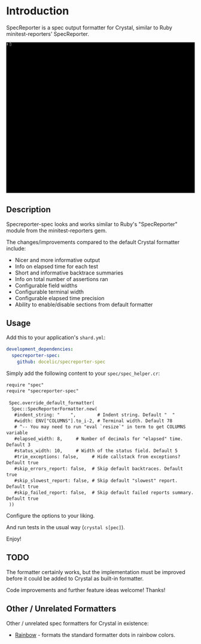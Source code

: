 # Introduction
SpecReporter is a spec output formatter for Crystal, similar to Ruby minitest-reporters' SpecReporter.

![SpecReporter Demo Video](https://raw.githubusercontent.com/docelic/specreporter-spec/master/doc/specreporter-spec.gif)

## Description

Specreporter-spec looks and works similar to Ruby's "SpecReporter"
module from the minitest-reporters gem.

The changes/improvements compared to the default Crystal formatter include:

- Nicer and more informative output
- Info on elapsed time for each test
- Short and informative backtrace summaries
- Info on total number of assertions ran
- Configurable field widths
- Configurable terminal width
- Configurable elapsed time precision
- Ability to enable/disable sections from default formatter

## Usage

Add this to your application's `shard.yml`:

```yaml
development_dependencies:
  specreporter-spec:
    github: docelic/specreporter-spec
```

Simply add the following content to your `spec/spec_helper.cr`:

```crystal
require "spec"
require "specreporter-spec"

 Spec.override_default_formatter(
  Spec::SpecReporterFormatter.new(
   #indent_string: "    ",        # Indent string. Default "  "
   #width: ENV["COLUMNS"].to_i-2, # Terminal width. Default 78
   # ^-- You may need to run "eval `resize`" in term to get COLUMNS variable
   #elapsed_width: 8,     # Number of decimals for "elapsed" time. Default 3
   #status_width: 10,     # Width of the status field. Default 5
   #trim_exceptions: false,     # Hide callstack from exceptions? Default true
   #skip_errors_report: false,  # Skip default backtraces. Default true
   #skip_slowest_report: false, # Skip default "slowest" report. Default true
   #skip_failed_report: false,  # Skip default failed reports summary. Default true
 ))

```

Configure the options to your liking.

And run tests in the usual way (`crystal s[pec]`).

Enjoy!

## TODO

The formatter certainly works, but the implementation must be
improved before it could be added to Crystal as built-in formatter.

Code improvements and further feature ideas welcome! Thanks!

## Other / Unrelated Formatters

Other / unrelated spec formatters for Crystal in existence:

- [Rainbow](https://github.com/veelenga/rainbow-spec) - formats the
  standard formatter dots in rainbow colors.

